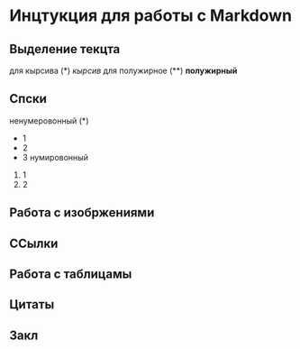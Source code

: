 # Инцтукция для работы с Markdown

## Выделение текцта

для кырсива (*) *кырсив*
для полужирное (**) **полужирный**

## Спски

ненумеровонный (*)
* 1
* 2
* 3
нумировонный 
1. 1
2. 2

## Работа с изобржениями

## ССылки

## Работа с таблицамы

## Цитаты

## Закл